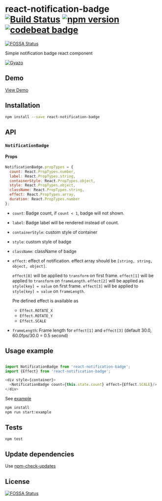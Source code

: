 # react-notification-badge [![Build Status](https://travis-ci.org/mobilusoss/react-notification-badge.svg?branch=develop)](https://travis-ci.org/mobilusoss/react-notification-badge) [![npm version](https://badge.fury.io/js/react-notification-badge.svg)](http://badge.fury.io/js/react-notification-badge) [![codebeat badge](https://codebeat.co/badges/85db9556-07c2-4119-a2d8-c1f5268d2554)](https://codebeat.co/projects/github-com-mobilusoss-react-notification-badge-master)
[![FOSSA Status](https://app.fossa.io/api/projects/git%2Bgithub.com%2Fmobilusoss%2Freact-notification-badge.svg?type=shield)](https://app.fossa.io/projects/git%2Bgithub.com%2Fmobilusoss%2Freact-notification-badge?ref=badge_shield)

Simple notification badge react component

[![Gyazo](http://i.gyazo.com/70028f7eb324a89fb130401774e8a159.gif)](http://gyazo.com/70028f7eb324a89fb130401774e8a159)

## Demo

[View Demo](http://mobilusoss.github.io/react-notification-badge/example/)

## Installation

```bash
npm install --save react-notification-badge
```

## API

### `NotificationBadge`

#### Props

```javascript
NotificationBadge.propTypes = {
  count: React.PropTypes.number,
  label: React.PropTypes.string,
  containerStyle: React.PropTypes.object,
  style: React.PropTypes.object,
  className: React.PropTypes.string,
  effect: React.PropTypes.array,
  duration: React.PropTypes.number
};
```

  * `count`: Badge count, if `count < 1`, badge will not shown.

  * `label`: Badge label will be rendered instead of count.

  * `containerStyle`: custom style of container

  * `style`: custom style of badge

  * `className`: className of badge

  * `effect`: effect of notification.
    effect array should be `[string, string, object, object]`.

    `effect[0]` will be applied to `transform` on first frame.
    `effect[1]` will be applied to `transform` on `frameLength`.
    `effect[2]` will be applied as `style[key] = value` on first frame.
    `effect[3]` will be applied to `style[key] = value` on `frameLength`.

    Pre defined effect is available as
      * `Effect.ROTATE_X`
      * `Effect.ROTATE_Y`
      * `Effect.SCALE`

  * `frameLength`: Frame length for `effect[1]` and `effect[3]` (default 30.0, 60.0fps/30.0 = 0.5 second)

## Usage example

```javascript

import NotificationBadge from 'react-notification-badge';
import {Effect} from 'react-notification-badge';

<div style={container}>
  <NotificationBadge count={this.state.count} effect={Effect.SCALE}/>
</div>
```

See  [example](https://github.com/mobilusoss/react-notification-badge/tree/develop/example)

```bash
npm install
npm run start:example
```

## Tests

```bash
npm test
```

## Update dependencies

Use [npm-check-updates](https://www.npmjs.com/package/npm-check-updates)


## License
[![FOSSA Status](https://app.fossa.io/api/projects/git%2Bgithub.com%2Fmobilusoss%2Freact-notification-badge.svg?type=large)](https://app.fossa.io/projects/git%2Bgithub.com%2Fmobilusoss%2Freact-notification-badge?ref=badge_large)